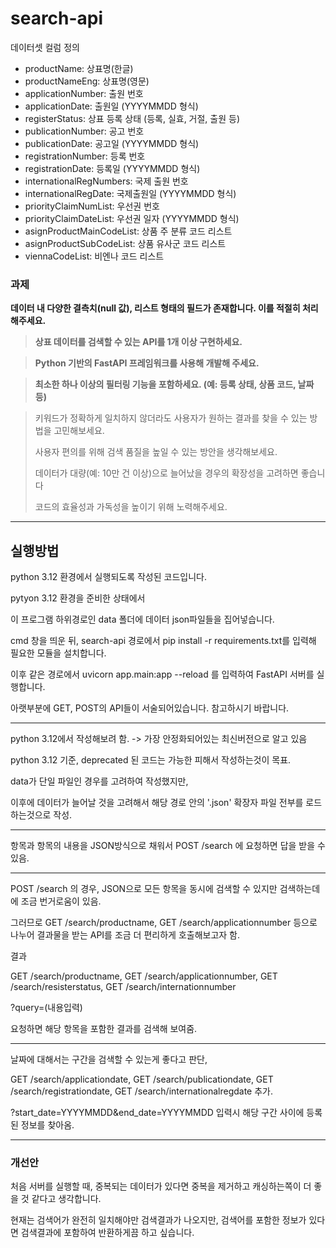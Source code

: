 # search-api





데이터셋 컬럼 정의
- productName: 상표명(한글)
- productNameEng: 상표명(영문)
- applicationNumber: 출원 번호
- applicationDate: 출원일 (YYYYMMDD 형식)
- registerStatus: 상표 등록 상태 (등록, 실효, 거절, 출원 등)
- publicationNumber: 공고 번호
- publicationDate: 공고일 (YYYYMMDD 형식)
- registrationNumber: 등록 번호
- registrationDate: 등록일 (YYYYMMDD 형식)
- internationalRegNumbers: 국제 출원 번호
- internationalRegDate: 국제출원일 (YYYYMMDD 형식)
- priorityClaimNumList: 우선권 번호
- priorityClaimDateList: 우선권 일자 (YYYYMMDD 형식)
- asignProductMainCodeList: 상품 주 분류 코드 리스트
- asignProductSubCodeList: 상품 유사군 코드 리스트
- viennaCodeList: 비엔나 코드 리스트



### 과제
**데이터 내 다양한 결측치(null 값), 리스트 형태의 필드가 존재합니다. 이를 적절히 처리해주세요.**

> **상표 데이터를 검색할 수 있는 API를 1개 이상 구현하세요.**

> **Python 기반의 FastAPI 프레임워크를 사용해 개발해 주세요.**

> **최소한 하나 이상의 필터링 기능을 포함하세요. (예: 등록 상태, 상품 코드, 날짜 등)**

> 키워드가 정확하게 일치하지 않더라도 사용자가 원하는 결과를 찾을 수 있는 방법을 고민해보세요.
> 
> 사용자 편의를 위해 검색 품질을 높일 수 있는 방안을 생각해보세요.
> 
> 데이터가 대량(예: 10만 건 이상)으로 늘어났을 경우의 확장성을 고려하면 좋습니다
>
> 코드의 효율성과 가독성을 높이기 위해 노력해주세요.


---

## 실행방법

python 3.12 환경에서 실행되도록 작성된 코드입니다.

pytyon 3.12 환경을 준비한 상태에서

이 프로그램 하위경로인 data 폴더에 데이터 json파일들을 집어넣습니다.

cmd 창을 띄운 뒤, search-api 경로에서 pip install -r requirements.txt를 입력해 필요한 모듈을 설치합니다.

이후 같은 경로에서 uvicorn app.main:app --reload 를 입력하여 FastAPI 서버를 실행합니다.

아랫부분에 GET, POST의 API들이 서술되어있습니다. 참고하시기 바랍니다.


---

python 3.12에서 작성해보려 함. -> 가장 안정화되어있는 최신버전으로 알고 있음

python 3.12 기준, deprecated 된 코드는 가능한 피해서 작성하는것이 목표.



data가 단일 파일인 경우를 고려하여 작성했지만,

이후에 데이터가 늘어날 것을 고려해서 해당 경로 안의 '.json' 확장자 파일 전부를 로드하는것으로 작성.

---

항목과 항목의 내용을 JSON방식으로 채워서 POST /search 에 요청하면 답을 받을 수 있음.


---

POST /search 의 경우, JSON으로 모든 항목을 동시에 검색할 수 있지만 검색하는데에 조금 번거로움이 있음.

그러므로 GET /search/productname, GET /search/applicationnumber 등으로 나누어 결과물을 받는 API를 조금 더 편리하게 호출해보고자 함.

결과

GET /search/productname, GET /search/applicationnumber, GET /search/resisterstatus, GET /search/internationnumber

?query=(내용입력)

요청하면 해당 항목을 포함한 결과를 검색해 보여줌.

---

날짜에 대해서는 구간을 검색할 수 있는게 좋다고 판단,

GET /search/applicationdate, GET /search/publicationdate, GET /search/registrationdate, GET /search/internationalregdate 추가.

?start_date=YYYYMMDD&end_date=YYYYMMDD 입력시 해당 구간 사이에 등록된 정보를 찾아옴.


---

### 개선안

처음 서버를 실행할 때, 중복되는 데이터가 있다면 중복을 제거하고 캐싱하는쪽이 더 좋을 것 같다고 생각합니다.

현재는 검색어가 완전히 일치해야만 검색결과가 나오지만, 검색어를 포함한 정보가 있다면 검색결과에 포함하여 반환하게끔 하고 싶습니다.